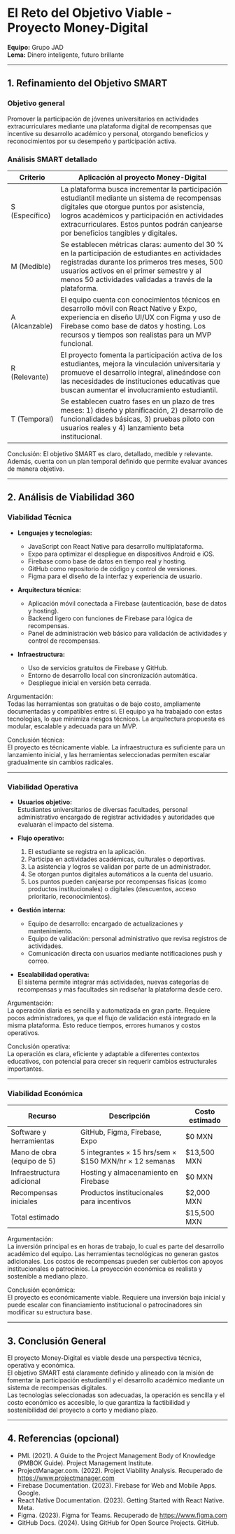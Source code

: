 # El Reto del Objetivo Viable - Proyecto Money-Digital

**Equipo:** Grupo JAD  
**Lema:** Dinero inteligente, futuro brillante

---

## 1. Refinamiento del Objetivo SMART

### Objetivo general  
Promover la participación de jóvenes universitarios en actividades extracurriculares mediante una plataforma digital de recompensas que incentive su desarrollo académico y personal, otorgando beneficios y reconocimientos por su desempeño y participación activa.

### Análisis SMART detallado

| Criterio | Aplicación al proyecto Money-Digital |
|----------|---------------------------------------|
| S (Específico) | La plataforma busca incrementar la participación estudiantil mediante un sistema de recompensas digitales que otorgue puntos por asistencia, logros académicos y participación en actividades extracurriculares. Estos puntos podrán canjearse por beneficios tangibles y digitales. |
| M (Medible) | Se establecen métricas claras: aumento del 30 % en la participación de estudiantes en actividades registradas durante los primeros tres meses, 500 usuarios activos en el primer semestre y al menos 50 actividades validadas a través de la plataforma. |
| A (Alcanzable) | El equipo cuenta con conocimientos técnicos en desarrollo móvil con React Native y Expo, experiencia en diseño UI/UX con Figma y uso de Firebase como base de datos y hosting. Los recursos y tiempos son realistas para un MVP funcional. |
| R (Relevante) | El proyecto fomenta la participación activa de los estudiantes, mejora la vinculación universitaria y promueve el desarrollo integral, alineándose con las necesidades de instituciones educativas que buscan aumentar el involucramiento estudiantil. |
| T (Temporal) | Se establecen cuatro fases en un plazo de tres meses: 1) diseño y planificación, 2) desarrollo de funcionalidades básicas, 3) pruebas piloto con usuarios reales y 4) lanzamiento beta institucional. |

Conclusión: El objetivo SMART es claro, detallado, medible y relevante. Además, cuenta con un plan temporal definido que permite evaluar avances de manera objetiva.

---

## 2. Análisis de Viabilidad 360

### Viabilidad Técnica

- **Lenguajes y tecnologías:**  
  - JavaScript con React Native para desarrollo multiplataforma.  
  - Expo para optimizar el despliegue en dispositivos Android e iOS.  
  - Firebase como base de datos en tiempo real y hosting.  
  - GitHub como repositorio de código y control de versiones.  
  - Figma para el diseño de la interfaz y experiencia de usuario.

- **Arquitectura técnica:**  
  - Aplicación móvil conectada a Firebase (autenticación, base de datos y hosting).  
  - Backend ligero con funciones de Firebase para lógica de recompensas.  
  - Panel de administración web básico para validación de actividades y control de recompensas.

- **Infraestructura:**  
  - Uso de servicios gratuitos de Firebase y GitHub.  
  - Entorno de desarrollo local con sincronización automática.  
  - Despliegue inicial en versión beta cerrada.

Argumentación:  
Todas las herramientas son gratuitas o de bajo costo, ampliamente documentadas y compatibles entre sí. El equipo ya ha trabajado con estas tecnologías, lo que minimiza riesgos técnicos. La arquitectura propuesta es modular, escalable y adecuada para un MVP.

Conclusión técnica:  
El proyecto es técnicamente viable. La infraestructura es suficiente para un lanzamiento inicial, y las herramientas seleccionadas permiten escalar gradualmente sin cambios radicales.

---

### Viabilidad Operativa

- **Usuarios objetivo:**  
  Estudiantes universitarios de diversas facultades, personal administrativo encargado de registrar actividades y autoridades que evaluarán el impacto del sistema.

- **Flujo operativo:**  
  1. El estudiante se registra en la aplicación.  
  2. Participa en actividades académicas, culturales o deportivas.  
  3. La asistencia y logros se validan por parte de un administrador.  
  4. Se otorgan puntos digitales automáticos a la cuenta del usuario.  
  5. Los puntos pueden canjearse por recompensas físicas (como productos institucionales) o digitales (descuentos, acceso prioritario, reconocimientos).

- **Gestión interna:**  
  - Equipo de desarrollo: encargado de actualizaciones y mantenimiento.  
  - Equipo de validación: personal administrativo que revisa registros de actividades.  
  - Comunicación directa con usuarios mediante notificaciones push y correo.

- **Escalabilidad operativa:**  
  El sistema permite integrar más actividades, nuevas categorías de recompensas y más facultades sin rediseñar la plataforma desde cero.

Argumentación:  
La operación diaria es sencilla y automatizada en gran parte. Requiere pocos administradores, ya que el flujo de validación está integrado en la misma plataforma. Esto reduce tiempos, errores humanos y costos operativos.

Conclusión operativa:  
La operación es clara, eficiente y adaptable a diferentes contextos educativos, con potencial para crecer sin requerir cambios estructurales importantes.

---

### Viabilidad Económica

| Recurso                     | Descripción                                                  | Costo estimado |
|-----------------------------|--------------------------------------------------------------|----------------|
| Software y herramientas     | GitHub, Figma, Firebase, Expo                               | $0 MXN         |
| Mano de obra (equipo de 5)  | 5 integrantes × 15 hrs/sem × $150 MXN/hr × 12 semanas       | $13,500 MXN    |
| Infraestructura adicional   | Hosting y almacenamiento en Firebase                        | $0 MXN         |
| Recompensas iniciales       | Productos institucionales para incentivos                   | $2,000 MXN     |
| Total estimado             |                                                              | $15,500 MXN    |

Argumentación:  
La inversión principal es en horas de trabajo, lo cual es parte del desarrollo académico del equipo. Las herramientas tecnológicas no generan gastos adicionales. Los costos de recompensas pueden ser cubiertos con apoyos institucionales o patrocinios. La proyección económica es realista y sostenible a mediano plazo.

Conclusión económica:  
El proyecto es económicamente viable. Requiere una inversión baja inicial y puede escalar con financiamiento institucional o patrocinadores sin modificar su estructura base.

---

## 3. Conclusión General

El proyecto Money-Digital es viable desde una perspectiva técnica, operativa y económica.  
El objetivo SMART está claramente definido y alineado con la misión de fomentar la participación estudiantil y el desarrollo académico mediante un sistema de recompensas digitales.  
Las tecnologías seleccionadas son adecuadas, la operación es sencilla y el costo económico es accesible, lo que garantiza la factibilidad y sostenibilidad del proyecto a corto y mediano plazo.

---

## 4. Referencias (opcional)

- PMI. (2021). A Guide to the Project Management Body of Knowledge (PMBOK Guide). Project Management Institute.  
- ProjectManager.com. (2022). Project Viability Analysis. Recuperado de https://www.projectmanager.com  
- Firebase Documentation. (2023). Firebase for Web and Mobile Apps. Google.  
- React Native Documentation. (2023). Getting Started with React Native. Meta.  
- Figma. (2023). Figma for Teams. Recuperado de https://www.figma.com  
- GitHub Docs. (2024). Using GitHub for Open Source Projects. GitHub.
